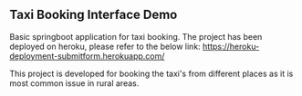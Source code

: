 ## Taxi Booking Interface Demo
Basic springboot application for taxi booking.
The project has been deployed on heroku, please refer to the below link:
https://heroku-deployment-submitform.herokuapp.com/


This project is developed for booking the taxi's from different places as it is most common issue in rural areas.
